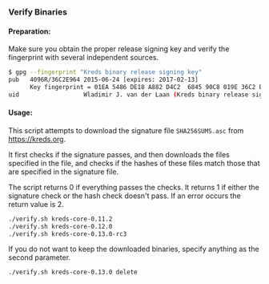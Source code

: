 ### Verify Binaries

#### Preparation:

Make sure you obtain the proper release signing key and verify the fingerprint with several independent sources.

```sh
$ gpg --fingerprint "Kreds binary release signing key"
pub   4096R/36C2E964 2015-06-24 [expires: 2017-02-13]
      Key fingerprint = 01EA 5486 DE18 A882 D4C2  6845 90C8 019E 36C2 E964
uid                  Wladimir J. van der Laan (Kreds binary release signing key) <laanwj@gmail.com>
```

#### Usage:

This script attempts to download the signature file `SHA256SUMS.asc` from https://kreds.org.

It first checks if the signature passes, and then downloads the files specified in the file, and checks if the hashes of these files match those that are specified in the signature file.

The script returns 0 if everything passes the checks. It returns 1 if either the signature check or the hash check doesn't pass. If an error occurs the return value is 2.


```sh
./verify.sh kreds-core-0.11.2
./verify.sh kreds-core-0.12.0
./verify.sh kreds-core-0.13.0-rc3
```

If you do not want to keep the downloaded binaries, specify anything as the second parameter.

```sh
./verify.sh kreds-core-0.13.0 delete
```
